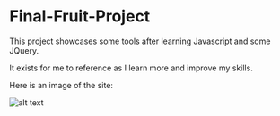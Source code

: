 # Final-Fruit-Project

This project showcases some tools after learning Javascript and some JQuery.

It exists for me to reference as I learn more and improve my skills.

Here is an image of the site:

![alt text](http://url/to/img.png)
